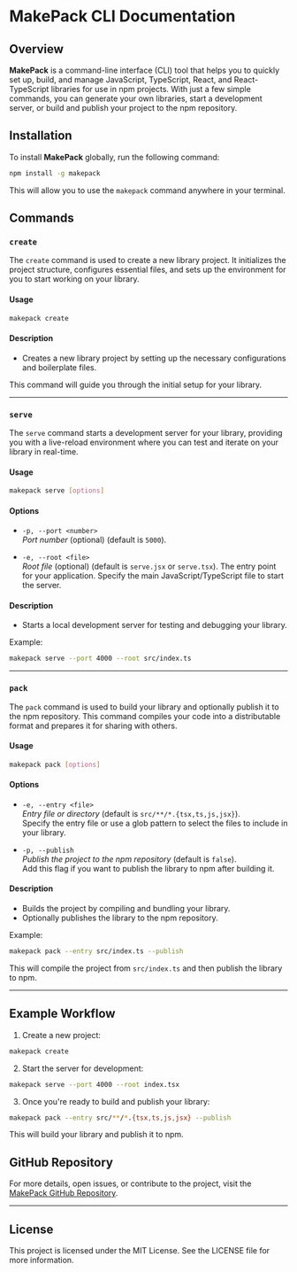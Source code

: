 # MakePack CLI Documentation

## Overview

**MakePack** is a command-line interface (CLI) tool that helps you to quickly set up, build, and manage JavaScript, TypeScript, React, and React-TypeScript libraries for use in npm projects. With just a few simple commands, you can generate your own libraries, start a development server, or build and publish your project to the npm repository.

## Installation

To install **MakePack** globally, run the following command:

```bash
npm install -g makepack
```

This will allow you to use the `makepack` command anywhere in your terminal.

## Commands

### `create`

The `create` command is used to create a new library project. It initializes the project structure, configures essential files, and sets up the environment for you to start working on your library.

#### Usage

```bash
makepack create
```

#### Description

- Creates a new library project by setting up the necessary configurations and boilerplate files.
  
This command will guide you through the initial setup for your library.

---

### `serve`

The `serve` command starts a development server for your library, providing you with a live-reload environment where you can test and iterate on your library in real-time.

#### Usage

```bash
makepack serve [options]
```

#### Options

- `-p, --port <number>`  
  _Port number_ (optional) (default is `5000`).
  
- `-e, --root <file>`  
  _Root file_ (optional) (default is `serve.jsx` or `serve.tsx`). The entry point for your application. Specify the main JavaScript/TypeScript file to start the server.

#### Description

- Starts a local development server for testing and debugging your library.
  
Example:

```bash
makepack serve --port 4000 --root src/index.ts
```

---

### `pack`

The `pack` command is used to build your library and optionally publish it to the npm repository. This command compiles your code into a distributable format and prepares it for sharing with others.

#### Usage

```bash
makepack pack [options]
```

#### Options

- `-e, --entry <file>`  
  _Entry file or directory_ (default is `src/**/*.{tsx,ts,js,jsx}`).  
  Specify the entry file or use a glob pattern to select the files to include in your library.

- `-p, --publish`  
  _Publish the project to the npm repository_ (default is `false`).  
  Add this flag if you want to publish the library to npm after building it.

#### Description

- Builds the project by compiling and bundling your library.
- Optionally publishes the library to the npm repository.

Example:

```bash
makepack pack --entry src/index.ts --publish
```

This will compile the project from `src/index.ts` and then publish the library to npm.

---

## Example Workflow

1. Create a new project:

```bash
makepack create
```

2. Start the server for development:

```bash
makepack serve --port 4000 --root index.tsx
```

3. Once you're ready to build and publish your library:

```bash
makepack pack --entry src/**/*.{tsx,ts,js,jsx} --publish
```

This will build your library and publish it to npm.

## GitHub Repository

For more details, open issues, or contribute to the project, visit the [MakePack GitHub Repository](https://github.com/devnax/makepack).

---

## License

This project is licensed under the MIT License. See the LICENSE file for more information.